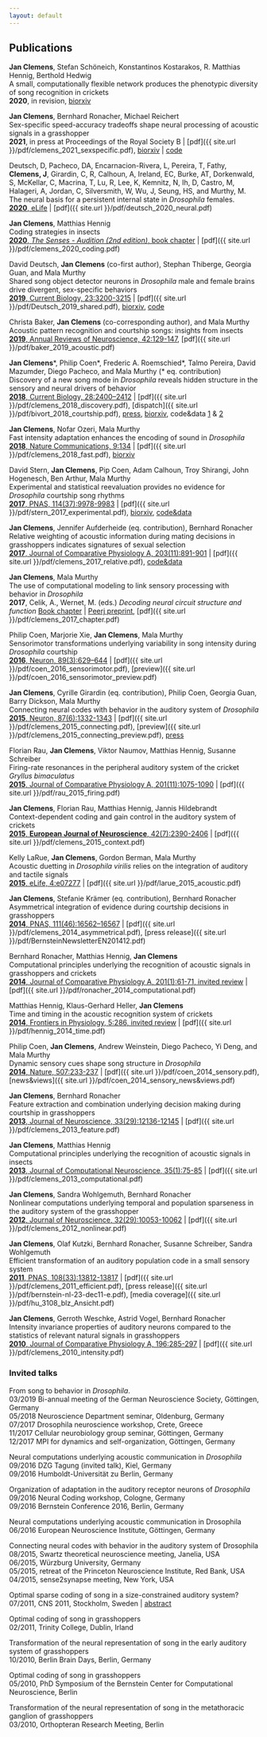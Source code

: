 ```yaml
---
layout: default
---
```


## Publications



__Jan Clemens__, Stefan Schöneich, Konstantinos Kostarakos, R. Matthias Hennig, Berthold Hedwig   
A small, computationally flexible network produces the phenotypic diversity of song recognition in crickets   
__2020__, in revision, [biorxiv](https://www.biorxiv.org/content/10.1101/2020.07.27.221655v1)

__Jan Clemens__, Bernhard Ronacher, Michael Reichert   
Sex-specific speed-accuracy tradeoffs shape neural processing of acoustic signals in a grasshopper   
__2021__, in press at Proceedings of the Royal Society B | [pdf]({{ site.url }}/pdf/clemens_2021_sexspecific.pdf), [biorxiv](https://www.biorxiv.org/content/10.1101/2020.07.20.212431v2) | [code](https://github.com/postpop/driftdiffusion)   

Deutsch, D, Pacheco, DA, Encarnacion-Rivera, L, Pereira, T, Fathy, __Clemens, J__, Girardin, C, R, Calhoun, A, Ireland, EC, Burke, AT, Dorkenwald, S, McKellar, C, Macrina, T, Lu, R, Lee, K, Kemnitz, N, Ih, D, Castro, M, Halageri, A, Jordan, C, Silversmith, W, Wu, J, Seung, HS, and Murthy, M.   
The neural basis for a persistent internal state in _Drosophila_ females.   
[__2020__, eLife](https://elifesciences.org/articles/59502) | [pdf]({{ site.url }}/pdf/deutsch_2020_neural.pdf)

__Jan Clemens__, Matthias Hennig   
Coding strategies in insects   
[__2020__, _The Senses  - Audition (2nd edition)_, book chapter](https://www.sciencedirect.com/science/article/pii/B9780128093245241849) | [pdf]({{ site.url }}/pdf/clemens_2020_coding.pdf)

David Deutsch, __Jan Clemens__ (co-first author), Stephan Thiberge, Georgia Guan, and Mala Murthy   
Shared song object detector neurons in _Drosophila_ male and female brains drive divergent, sex-specific behaviors   
[__2019__, Current Biology, 23:3200-3215](https://www.sciencedirect.com/science/article/pii/S0960982219310243) | [pdf]({{ site.url }}/pdf/Deutsch_2019_shared.pdf), [biorxiv](https://www.biorxiv.org/content/10.1101/366765v2), [code](https://github.com/murthylab/FLyTRAP)

Christa Baker, __Jan Clemens__ (co-corresponding author), and Mala Murthy   
Acoustic pattern recognition and courtship songs: insights from insects   
[__2019__, Annual Reviews of Neuroscience, 42:129-147](https://www.annualreviews.org/doi/full/10.1146/annurev-neuro-080317-061839), [pdf]({{ site.url }}/pdf/baker_2019_acoustic.pdf)


__Jan Clemens__\*, Philip Coen\*, Frederic A. Roemschied\*, Talmo Pereira, David Mazumder, Diego Pacheco, and Mala Murthy (\* eq. contribution)   
Discovery of a new song mode in _Drosophila_ reveals hidden structure in the sensory and neural drivers of behavior   
[__2018__, Current Biology, 28:2400–2412](https://www.sciencedirect.com/science/article/pii/S0960982218307735) | [pdf]({{ site.url }}/pdf/clemens_2018_discovery.pdf), [dispatch]({{ site.url }}/pdf/bivort_2018_courtship.pdf), [press](https://www.the-scientist.com/news-opinion/fruit-fly-males-woo-females-with-three-songs--not-two-64566), [biorxiv](https://www.biorxiv.org/content/early/2017/11/17/221044), code&data [1](https://github.com/murthylab/pulseTypePipeline) & [2](https://github.com/murthylab/pulseTypeClassifier)

__Jan Clemens__, Nofar Ozeri, Mala Murthy   
Fast intensity adaptation enhances the encoding of sound in _Drosophila_   
[__2018__, Nature Communications, 9:134](https://www.nature.com/articles/s41467-017-02453-9) | [pdf]({{ site.url }}/pdf/clemens_2018_fast.pdf), [biorxiv ](https://www.biorxiv.org/content/early/2017/12/03/228213)

David Stern, __Jan Clemens__, Pip Coen, Adam Calhoun, Troy Shirangi, John Hogenesch, Ben Arthur, Mala Murthy   
Experimental and statistical reevaluation provides no evidence for _Drosophila_ courtship song rhythms   
[__2017__, PNAS, 114(37):9978-9983](http://www.pnas.org/content/114/37/9978.abstract) | [pdf]({{ site.url }}/pdf/stern_2017_experimental.pdf), [biorxiv](https://www.biorxiv.org/content/early/2017/08/09/140483), [code&data](https://github.com/murthylab/noIPIcycles)

__Jan Clemens__, Jennifer Aufderheide (eq. contribution), Bernhard Ronacher   
Relative weighting of acoustic information during mating decisions in grasshoppers indicates signatures of sexual selection   
[__2017__, Journal of Comparative Physiology A, 203(11):891-901](https://link.springer.com/article/10.1007/s00359-017-1200-x) | [pdf]({{ site.url }}/pdf/clemens_2017_relative.pdf), [code&data](https://github.com/postpop/driftdiffusion)

__Jan Clemens__, Mala Murthy   
The use of computational modeling to link sensory processing with behavior in _Drosophila_   
__2017__, Celik, A., Wernet, M. (eds.) _Decoding neural circuit structure and function_ [Book chapter](https://link.springer.com/chapter/10.1007/978-3-319-57363-2_9) | [Peerj preprint](https://peerj.com/preprints/2720/), [pdf]({{ site.url }}/pdf/clemens_2017_chapter.pdf)

Philip Coen, Marjorie Xie, __Jan Clemens__, Mala Murthy   
Sensorimotor transformations underlying variability in song intensity during _Drosophila_ courtship   
[__2016__, Neuron, 89(3):629–644](http://www.cell.com/neuron/abstract/S0896-6273(15)01137-X) | [pdf]({{ site.url }}/pdf/coen_2016_sensorimotor.pdf), [preview]({{ site.url }}/pdf/coen_2016_sensorimotor_preview.pdf)

__Jan Clemens__, Cyrille Girardin (eq. contribution), Philip Coen, Georgia Guan, Barry Dickson, Mala Murthy   
Connecting neural codes with behavior in the auditory system of _Drosophila_   
[__2015__, Neuron, 87(6):1332-1343](http://www.cell.com/neuron/abstract/S0896-6273(15)00708-4) | [pdf]({{ site.url }}/pdf/clemens_2015_connecting.pdf), [preview]({{ site.url }}/pdf/clemens_2015_connecting_preview.pdf), [press](http://www.princeton.edu/main/news/archive/S44/52/80E75/index.xml)

Florian Rau, __Jan Clemens__, Viktor Naumov, Matthias Hennig, Susanne Schreiber   
Firing-rate resonances in the peripheral auditory system of the cricket _Gryllus bimaculatus_   
[__2015__, Journal of Comparative Physiology A, 201(11):1075-1090](http://link.springer.com/article/10.1007/s00359-015-1036-1) | [pdf]({{ site.url }}/pdf/rau_2015_firing.pdf)

__Jan Clemens__, Florian Rau, Matthias Hennig, Jannis Hildebrandt   
Context-dependent coding and gain control in the auditory system of crickets   
[__2015__, __European Journal of Neuroscience__, 42(7):2390-2406](http://onlinelibrary.wiley.com/doi/10.1111/ejn.13019/abstract) | [pdf]({{ site.url }}/pdf/clemens_2015_context.pdf)

Kelly LaRue, __Jan Clemens__, Gordon Berman, Mala Murthy   
Acoustic duetting in _Drosophila virilis_ relies on the integration of auditory and tactile signals   
[__2015__, eLife, 4:e07277](http://elifesciences.org/content/4/e07277) | [pdf]({{ site.url }}/pdf/larue_2015_acoustic.pdf)

__Jan Clemens__, Stefanie Krämer (eq. contribution), Bernhard Ronacher   
Asymmetrical integration of evidence during courtship decisions in grasshoppers   
[__2014__, PNAS, 111(46):16562–16567](http://www.pnas.org/cgi/doi/10.1073/pnas.1412741111) | [pdf]({{ site.url }}/pdf/clemens_2014_asymmetrical.pdf), [press release]({{ site.url }}/pdf/BernsteinNewsletterEN201412.pdf)

Bernhard Ronacher, Matthias Hennig, __Jan Clemens__   
Computational principles underlying the recognition of acoustic signals in grasshoppers and crickets   
[__2014__, Journal of Comparative Physiology A, 201(1):61-71, invited review](http://link.springer.com/article/10.1007/s00359-014-0946-7) | [pdf]({{ site.url }}/pdf/ronacher_2014_computational.pdf)

Matthias Hennig, Klaus-Gerhard Heller, __Jan Clemens__   
Time and timing in the acoustic recognition system of crickets   
[__2014__, Frontiers in Physiology, 5:286, invited review](http://journal.frontiersin.org/Journal/10.3389/fphys.2014.00286/abstract) | [pdf]({{ site.url }}/pdf/hennig_2014_time.pdf)

Philip Coen, __Jan Clemens__, Andrew Weinstein, Diego Pacheco, Yi Deng, and Mala Murthy   
Dynamic sensory cues shape song structure in _Drosophila_   
[__2014__, Nature, 507:233-237](http://www.nature.com/nature/journal/vaop/ncurrent/full/nature13131.html) | [pdf]({{ site.url }}/pdf/coen_2014_sensory.pdf), [news&views]({{ site.url }}/pdf/coen_2014_sensory_news&views.pdf)

__Jan Clemens__, Bernhard Ronacher   
Feature extraction and combination underlying decision making during courtship in grasshoppers   
[__2013__, Journal of Neuroscience, 33(29):12136-12145](http://www.jneurosci.org/content/33/29/12136.abstract) | [pdf]({{ site.url }}/pdf/clemens_2013_feature.pdf)

__Jan Clemens__, Matthias Hennig   
Computational principles underlying the recognition of acoustic signals in insects   
[__2013__, Journal of Computational Neuroscience, 35(1):75-85](http://link.springer.com/article/10.1007/s10827-013-0441-0) | [pdf]({{ site.url }}/pdf/clemens_2013_computational.pdf)

__Jan Clemens__, Sandra Wohlgemuth, Bernhard Ronacher   
Nonlinear computations underlying temporal and population sparseness in the auditory system of the grasshopper   
[__2012__, Journal of Neuroscience, 32(29):10053-10062](http://www.jneurosci.org/content/32/29/10053.abstract) | [pdf]({{ site.url }}/pdf/clemens_2012_nonlinear.pdf)

__Jan Clemens__, Olaf Kutzki, Bernhard Ronacher, Susanne Schreiber, Sandra Wohlgemuth   
Efficient transformation of an auditory population code in a small sensory system   
[__2011__, PNAS, 108(33):13812-13817](http://www.pnas.org/cgi/doi/10.1073/pnas.1104506108) | [pdf]({{ site.url }}/pdf/clemens_2011_efficient.pdf), [press release]({{ site.url }}/pdf/bernstein-nl-23-dec11-e.pdf), [media coverage]({{ site.url }}/pdf/hu_3108_blz_Ansicht.pdf)

__Jan Clemens__, Gerroth Weschke, Astrid Vogel, Bernhard Ronacher   
Intensity invariance properties of auditory neurons compared to the statistics of relevant natural signals in grasshoppers   
[__2010__, Journal of Comparative Physiology A, 196:285-297](http://www.springerlink.com/content/yqmqx3hg4533816p/) | [pdf]({{ site.url }}/pdf/clemens_2010_intensity.pdf)

### Invited talks

From song to behavior in _Drosophila_.   
03/2019 Bi-annual meeting of the German Neuroscience Society, Göttingen, Germany   
05/2018 Neuroscience Department seminar, Oldenburg, Germany   
07/2017 Drosophila neuroscience workshop, Crete, Greece   
11/2017 Cellular neurobiology group seminar, Göttingen, Germany   
12/2017 MPI for dynamics and self-organization, Göttingen, Germany

Neural computations underlying acoustic communication in _Drosophila_   
09/2016 DZG Tagung (invited talk), Kiel, Germany   
09/2016 Humboldt-Universität zu Berlin, Germany   

Organization of adaptation in the auditory receptor neurons of _Drosophila_   
09/2016 Neural Coding workshop, Cologne, Germany   
09/2016 Bernstein Conference 2016, Berlin, Germany   

Neural computations underlying acoustic communication in Drosophila   
06/2016 European Neuroscience Institute, Göttingen, Germany   

Connecting neural codes with behavior in the auditory system of Drosophila   
08/2015, Swartz theoretical neuroscience meeting, Janelia, USA   
06/2015, Würzburg University, Germany   
05/2015, retreat of the Princeton Neuroscience Institute, Red Bank, USA   
04/2015, sense2synapse meeting, New York, USA   

Optimal sparse coding of song in a size-constrained auditory system?   
07/2011, CNS 2011, Stockholm, Sweden | [abstract](http://www.biomedcentral.com/1471-2202/12/S1/O12)   

Optimal coding of song in grasshoppers   
02/2011, Trinity College, Dublin, Irland   

Transformation of the neural representation of song in the early auditory system of grasshoppers   
10/2010, Berlin Brain Days, Berlin, Germany   

Optimal coding of song in grasshoppers   
05/2010, PhD Symposium of the Bernstein Center for Computational Neuroscience, Berlin   

Transformation of the neural representation of song in the metathoracic ganglion of grasshoppers   
03/2010, Orthopteran Research Meeting, Berlin   

